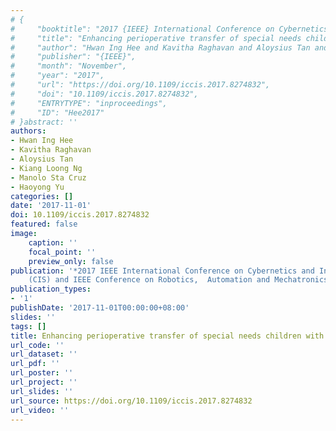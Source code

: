 ```yaml
---
# {
#     "booktitle": "2017 {IEEE} International Conference on Cybernetics and Intelligent Systems ({CIS}) and {IEEE} Conference on Robotics,  Automation and Mechatronics ({RAM})",
#     "title": "Enhancing perioperative transfer of special needs children with the I-{MOVE}",
#     "author": "Hwan Ing Hee and Kavitha Raghavan and Aloysius Tan and Kiang Loong Ng and Manolo Sta Cruz and Haoyong Yu",
#     "publisher": "{IEEE}",
#     "month": "November",
#     "year": "2017",
#     "url": "https://doi.org/10.1109/iccis.2017.8274832",
#     "doi": "10.1109/iccis.2017.8274832",
#     "ENTRYTYPE": "inproceedings",
#     "ID": "Hee2017"
# }abstract: ''
authors:
- Hwan Ing Hee
- Kavitha Raghavan
- Aloysius Tan
- Kiang Loong Ng
- Manolo Sta Cruz
- Haoyong Yu
categories: []
date: '2017-11-01'
doi: 10.1109/iccis.2017.8274832
featured: false
image:
    caption: ''
    focal_point: ''
    preview_only: false
publication: '*2017 IEEE International Conference on Cybernetics and Intelligent Systems
    (CIS) and IEEE Conference on Robotics,  Automation and Mechatronics (RAM),November*'
publication_types:
- '1'
publishDate: '2017-11-01T00:00:00+08:00'
slides: ''
tags: []
title: Enhancing perioperative transfer of special needs children with the I-{MOVE}
url_code: ''
url_dataset: ''
url_pdf: ''
url_poster: ''
url_project: ''
url_slides: ''
url_source: https://doi.org/10.1109/iccis.2017.8274832
url_video: ''
---
```

